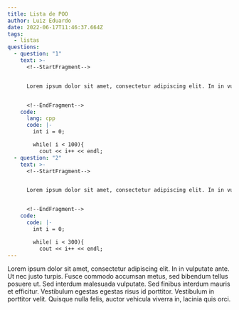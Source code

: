 ```yaml
---
title: Lista de POO
author: Luiz Eduardo
date: 2022-06-17T11:46:37.664Z
tags:
  - listas
questions:
  - question: "1"
    text: >-
      <!--StartFragment-->


      Lorem ipsum dolor sit amet, consectetur adipiscing elit. In in vulputate ante. Ut nec justo turpis. Fusce commodo accumsan metus, sed bibendum tellus posuere ut. Sed interdum malesuada vulputate. Sed finibus interdum mauris et efficitur. Vestibulum egestas egestas risus id porttitor. Vestibulum in porttitor velit. Quisque nulla felis, auctor vehicula viverra in, lacinia quis orci.


      <!--EndFragment-->
    code:
      lang: cpp
      code: |-
        int i = 0;

        while( i < 100){
          cout << i++ << endl;
  - question: "2"
    text: >-
      <!--StartFragment-->


      Lorem ipsum dolor sit amet, consectetur adipiscing elit. In in vulputate ante. Ut nec justo turpis. Fusce commodo accumsan metus, sed bibendum tellus posuere ut. Sed interdum malesuada vulputate. Sed finibus interdum mauris et efficitur. Vestibulum egestas egestas risus id porttitor. Vestibulum in porttitor velit. Quisque nulla felis, auctor vehicula viverra in, lacinia quis orci.


      <!--EndFragment-->
    code:
      code: |-
        int i = 0;

        while( i < 300){
          cout << i++ << endl;
---
```

<!--StartFragment-->

Lorem ipsum dolor sit amet, consectetur adipiscing elit. In in vulputate ante. Ut nec justo turpis. Fusce commodo accumsan metus, sed bibendum tellus posuere ut. Sed interdum malesuada vulputate. Sed finibus interdum mauris et efficitur. Vestibulum egestas egestas risus id porttitor. Vestibulum in porttitor velit. Quisque nulla felis, auctor vehicula viverra in, lacinia quis orci.

<!--EndFragment-->